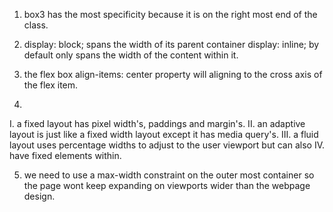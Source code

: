 
1. box3 has the most specificity because it is on the right most end of the class.

2. display: block; spans the width of its parent container
  display: inline; by default only spans the width of the content within it.

3. the flex box align-items: center property will aligning to the cross axis of the flex item.

4.
  I. a fixed layout has pixel width's, paddings and margin's.
  II. an adaptive layout is just like a fixed width layout except it has media query's.
  III. a fluid layout uses percentage widths to adjust to the user viewport but can also IV. have fixed elements within.

5. we need to use a max-width constraint on the outer most container so the page wont keep expanding on viewports wider than the webpage design.
